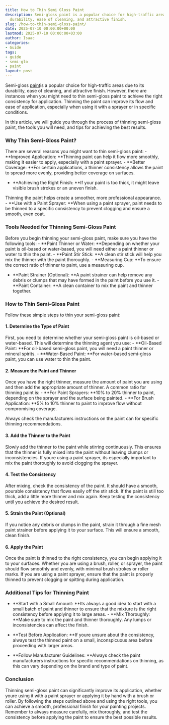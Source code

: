```yaml
---
title: How to Thin Semi Gloss Paint
description: Semi-gloss paint is a popular choice for high-traffic areas due to its
  durability, ease of cleaning, and attractive finish.
slug: /how-to-thin-semi-gloss-paint/
date: 2025-07-10 00:00:00+00:00
lastmod: 2025-07-10 00:00:00+03:00
author: Isaac
categories:
- Guide
tags:
- guide
- semi-glo
- paint
layout: post
---
```

Semi-gloss [paint](https://pestpolicy.com/airless-paint-sprayer-cleaning-solution/)is a popular choice for high-traffic areas due to its durability, ease of cleaning, and attractive finish. However, there are instances when you might need to thin semi-gloss paint to achieve the right consistency for application. Thinning the paint can improve its flow and ease of application, especially when using it with a sprayer or in specific conditions.

In this article, we will guide you through the process of thinning semi-gloss paint, the tools you will need, and tips for achieving the best results.

###  Why Thin Semi-Gloss Paint?

There are several reasons you might want to thin semi-gloss paint: - **Improved Application: **Thinning paint can help it flow more smoothly, making it easier to apply, especially with a paint sprayer. - **Better Coverage: **For certain applications, a thinner consistency allows the paint to spread more evenly, providing better coverage on surfaces.

- **Achieving the Right Finish: **If your paint is too thick, it might leave visible brush strokes or an uneven finish.

Thinning the paint helps create a smoother, more professional appearance. - **Use with a Paint Sprayer: **When using a paint sprayer, paint needs to be thinned to a specific consistency to prevent clogging and ensure a smooth, even coat.

###  Tools Needed for Thinning Semi-Gloss Paint

Before you begin thinning your semi-gloss paint, make sure you have the following tools: - **Paint Thinner or Water: **Depending on whether your paint is oil-based or water-based, you will need either a paint thinner or water to thin the paint. - **Paint Stir Stick: **A clean stir stick will help you mix the thinner with the paint thoroughly. - **Measuring Cup: **To ensure the correct ratio of thinner to paint, use a measuring cup.

- **Paint Strainer (Optional): **A paint strainer can help remove any debris or clumps that may have formed in the paint before you use it. - **Paint Container: **A clean container to mix the paint and thinner together.

###  How to Thin Semi-Gloss Paint

Follow these simple steps to thin your semi-gloss paint:

####  1. Determine the Type of Paint

First, you need to determine whether your semi-gloss paint is oil-based or water-based. This will determine the thinning agent you use: - **Oil-Based Paint: **For oil-based semi-gloss paint, you will need a paint thinner or mineral spirits. - **Water-Based Paint: **For water-based semi-gloss paint, you can use water to thin the paint.

####  2. Measure the Paint and Thinner

Once you have the right thinner, measure the amount of paint you are using and then add the appropriate amount of thinner. A common ratio for thinning paint is: - **For Paint Sprayers: **10% to 20% thinner to paint, depending on the sprayer and the surface being painted. - **For Brush Application: **5% to 10% thinner to paint to improve flow without compromising coverage.

Always check the manufacturers instructions on the paint can for specific thinning recommendations.

####  3. Add the Thinner to the Paint

Slowly add the thinner to the paint while stirring continuously. This ensures that the thinner is fully mixed into the paint without leaving clumps or inconsistencies. If youre using a paint sprayer, its especially important to mix the paint thoroughly to avoid clogging the sprayer.

####  4. Test the Consistency

After mixing, check the consistency of the paint. It should have a smooth, pourable consistency that flows easily off the stir stick. If the paint is still too thick, add a little more thinner and mix again. Keep testing the consistency until you achieve the desired result.

####  5. Strain the Paint (Optional)

If you notice any debris or clumps in the paint, strain it through a fine mesh paint strainer before applying it to your surface. This will ensure a smooth, clean finish.

####  6. Apply the Paint

Once the paint is thinned to the right consistency, you can begin applying it to your surfaces. Whether you are using a brush, roller, or sprayer, the paint should flow smoothly and evenly, with minimal brush strokes or roller marks. If you are using a paint sprayer, ensure that the paint is properly thinned to prevent clogging or spitting during application.

###  Additional Tips for Thinning Paint

- **Start with a Small Amount: **Its always a good idea to start with a small batch of paint and thinner to ensure that the mixture is the right consistency before applying it to large areas. - **Mix Thoroughly: **Make sure to mix the paint and thinner thoroughly. Any lumps or inconsistencies can affect the finish.

- **Test Before Application: **If youre unsure about the consistency, always test the thinned paint on a small, inconspicuous area before proceeding with larger areas.

- **Follow Manufacturer Guidelines: **Always check the paint manufacturers instructions for specific recommendations on thinning, as this can vary depending on the brand and type of paint.

###  Conclusion

Thinning semi-gloss paint can significantly improve its application, whether youre using it with a paint sprayer or applying it by hand with a brush or roller. By following the steps outlined above and using the right tools, you can achieve a smooth, professional finish for your painting projects. Remember to always measure carefully, mix thoroughly, and test the consistency before applying the paint to ensure the best possible results.
